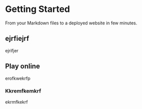 # Getting Started

From your Markdown files to a deployed website in few minutes.

## ejrfiejrf

ejrifjer

## Play online

erofkwekrfp

### Kkremfkemkrf

ekrmfkekrf